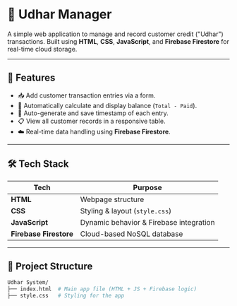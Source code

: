# 💸 Udhar Manager

A simple web application to manage and record customer credit ("Udhar") transactions. Built using **HTML**, **CSS**, **JavaScript**, and **Firebase Firestore** for real-time cloud storage.

---

## 📌 Features

- 📥 Add customer transaction entries via a form.
- 🧮 Automatically calculate and display balance (`Total - Paid`).
- 📅 Auto-generate and save timestamp of each entry.
- 📋 View all customer records in a responsive table.
- ☁️ Real-time data handling using **Firebase Firestore**.

---

## 🛠️ Tech Stack

| Tech               | Purpose                                 |
|--------------------|----------------------------------------|
| **HTML**          | Webpage structure                      |
| **CSS**           | Styling & layout (`style.css`)         |
| **JavaScript**    | Dynamic behavior & Firebase integration |
| **Firebase Firestore** | Cloud-based NoSQL database       |

---

## 🔧 Project Structure

```bash
Udhar System/
├── index.html  # Main app file (HTML + JS + Firebase logic)
├── style.css   # Styling for the app
